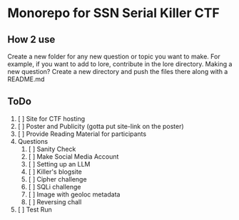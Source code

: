 # Monorepo for SSN Serial Killer CTF

## How 2 use
Create a new folder for any new question or topic you want to make. For example, if you want to add to lore, contribute in the lore directory. Making a new question? Create a new directory and push the files there along with a README.md

## ToDo

1) [ ] Site for CTF hosting
2) [ ] Poster and Publicity (gotta put site-link on the poster)
3) [ ] Provide Reading Material for participants
4) Questions
	1) [ ] Sanity Check
	2) [ ] Make Social Media Account
	3) [ ] Setting up an LLM
	4) [ ] Killer's blogsite
	5) [ ] Cipher challenge
	6) [ ] SQLi challenge
	7) [ ] Image with geoloc metadata
	8) [ ] Reversing chall
5) [ ] Test Run
